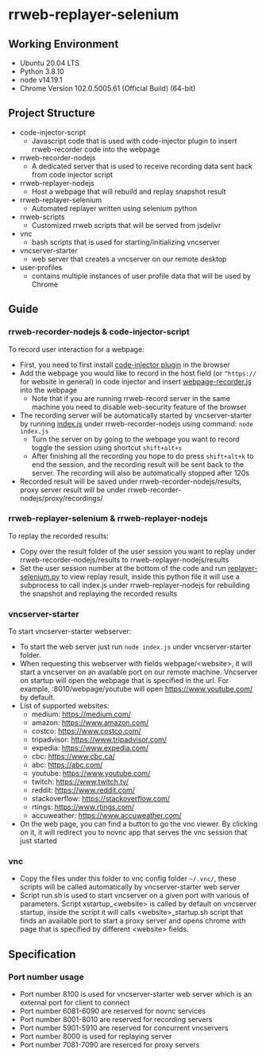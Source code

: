 # rrweb-replayer-selenium
## Working Environment
- Ubuntu 20.04 LTS
- Python 3.8.10
- node v14.19.1
- Chrome Version 102.0.5005.61 (Official Build) (64-bit)
## Project Structure
- code-injector-script
  - Javascript code that is used with code-injector plugin to insert rrweb-recorder code into the webpage
- rrweb-recorder-nodejs
  - A dedicated server that is used to receive recording data sent back from code injector script
- rrweb-replayer-nodejs
  - Host a webpage that will rebuild and replay snapshot result
- rrweb-replayer-selenium
  - Automated replayer written using selenium python
- rrweb-scripts
  - Customized rrweb scripts that will be served from jsdelivr
- vnc
  - bash scripts that is used for starting/initializing vncserver
- vncserver-starter
  - web server that creates a vncserver on our remote desktop
- user-profiles
  - contains multiple instances of user profile data that will be used by Chrome
## Guide
### rrweb-recorder-nodejs & code-injector-script
To record user interaction for a webpage:
- First, you need to first install [code-injector plugin](https://chrome.google.com/webstore/detail/code-injector/edkcmfocepnifkbnbkmlcmegedeikdeb) in the browser
- Add the webpage you would like to record in the host field (or `^https://` for website in general) in code injector and insert [webpage-recorder.js](https://github.com/StanleyZ0528/rrweb-replayer-selenium/blob/master/code-injector-script/webpage_recorder.js) into the webpage
  - Note that if you are running rrweb-record server in the same machine you need to disable web-security feature of the browser
- The recording server will be automatically started by vncserver-starter by running [index.js](https://github.com/StanleyZ0528/rrweb-replayer-selenium/blob/master/rrweb-recorder-nodejs/index.js) under rrweb-recorder-nodejs using command: `node index.js`
  - Turn the server on by going to the webpage you want to record toggle the session using shortcut `shift+alt+s`
  - After finishing all the recording you hope to do press `shift+alt+k` to end the session, and the recording result will be sent back to the server. The recording will also be automatically stopped after 120s
- Recorded result will be saved under rrweb-recorder-nodejs/results, proxy server result will be under rrweb-recorder-nodejs/proxy/recordings/
### rrweb-replayer-selenium & rrweb-replayer-nodejs
To replay the recorded results:
- Copy over the result folder of the user session you want to replay under rrweb-recorder-nodejs/results to rrweb-replayer-nodejs/results
- Set the user session number at the bottom of the code and run [replayer-selenium.py](https://github.com/StanleyZ0528/rrweb-replayer-selenium/blob/master/rrweb-replayer-selenium/replayer-selenium.py) to view replay result, inside this python file it will use a subprocess to call index.js under rrweb-replayer-nodejs for rebuilding the snapshot and replaying the recorded results
### vncserver-starter
To start vncserver-starter webserver:
- To start the web server just run `node index.js` under vncserver-starter folder.
- When requesting this webserver with fields webpage/\<website\>, it will start a vncserver on an available port on our remote machine. Vncserver on startup will open the webpage that is specified in the url. For example, <remote machine ip>:8010/webpage/youtube will open https://www.youtube.com/ by default. 
- List of supported websites:
  - medium: https://medium.com/
  - amazon: https://www.amazon.com/
  - costco: https://www.costco.com/
  - tripadvisor: https://www.tripadvisor.com/
  - expedia: https://www.expedia.com/
  - cbc: https://www.cbc.ca/
  - abc: https://abc.com/
  - youtube: https://www.youtube.com/
  - twitch: https://www.twitch.tv/
  - reddit: https://www.reddit.com/
  - stackoverflow: https://stackoverflow.com/
  - rtings: https://www.rtings.com/
  - accuweather: https://www.accuweather.com/
- On the web page, you can find a button to go the vnc viewer. By clicking on it, it will redirect you to novnc app that serves the vnc session that just started
### vnc
- Copy the files under this folder to vnc config folder `~/.vnc/`, these scripts will be called automatically by vncserver-starter web server
- Script run.sh is used to start vncserver on a given port with various of parameters. Script xstartup_\<website\> is called by default on vncserver startup, inside the script it will calls \<website\>_startup.sh script that finds an available port to start a proxy server and opens chrome with page that is specified by different \<website\> fields.
## Specification
### Port number usage
- Port number 8100 is used for vncserver-starter web server which is an external port for client to connect
- Port number 6081-6090 are reserved for novnc services
- Port number 8001-8010 are reserved for recording servers
- Port number 5901-5910 are reserved for concurrent vncservers
- Port number 8000 is used for replaying server
- Port number 7081-7090 are reserced for proxy servers
